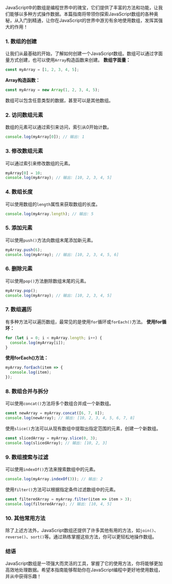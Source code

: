 JavaScript中的数组是编程世界中的瑰宝，它们提供了丰富的方法和功能，让我们能够以多种方式操作数据。本篇指南将带领你探索JavaScript数组的各种奥秘，从入门到精通，让你在JavaScript的世界中游刃有余地使用数组，发挥其强大的作用！
### 1. 数组的创建
让我们从最基础的开始，了解如何创建一个JavaScript数组。数组可以通过字面量方式创建，也可以使用`Array`构造函数来创建。
**数组字面量：**
```javascript
const myArray = [1, 2, 3, 4, 5];
```
**Array构造函数：**
```javascript
const myArray = new Array(1, 2, 3, 4, 5);
```
数组可以包含任意类型的数据，甚至可以是其他数组。
### 2. 访问数组元素
数组的元素可以通过索引来访问，索引从0开始计数。
```javascript
console.log(myArray[0]); // 输出: 1
```
### 3. 修改数组元素
可以通过索引来修改数组的元素。
```javascript
myArray[0] = 10;
console.log(myArray); // 输出: [10, 2, 3, 4, 5]
```
### 4. 数组长度
可以使用数组的`length`属性来获取数组的长度。
```javascript
console.log(myArray.length); // 输出: 5
```
### 5. 添加元素
可以使用`push()`方法向数组末尾添加新元素。
```javascript
myArray.push(6);
console.log(myArray); // 输出: [10, 2, 3, 4, 5, 6]
```
### 6. 删除元素
可以使用`pop()`方法删除数组末尾的元素。
```javascript
myArray.pop();
console.log(myArray); // 输出: [10, 2, 3, 4, 5]
```
### 7. 数组遍历
有多种方法可以遍历数组，最常见的是使用`for`循环或`forEach()`方法。
**使用for循环：**
```javascript
for (let i = 0; i < myArray.length; i++) {
  console.log(myArray[i]);
}
```
**使用forEach()方法：**
```javascript
myArray.forEach(item => {
  console.log(item);
});
```
### 8. 数组合并与拆分
可以使用`concat()`方法将多个数组合并成一个新数组。
```javascript
const newArray = myArray.concat([6, 7, 8]);
console.log(newArray); // 输出: [10, 2, 3, 4, 5, 6, 7, 8]
```
使用`slice()`方法可以从现有数组中提取出指定范围的元素，创建一个新数组。
```javascript
const slicedArray = myArray.slice(0, 3);
console.log(slicedArray); // 输出: [10, 2, 3]
```
### 9. 数组搜索与过滤
可以使用`indexOf()`方法来搜索数组中的元素。
```javascript
console.log(myArray.indexOf(3)); // 输出: 2
```
使用`filter()`方法可以根据指定条件过滤数组中的元素。
```javascript
const filteredArray = myArray.filter(item => item > 3);
console.log(filteredArray); // 输出: [10, 4, 5]
```
### 10. 其他常用方法
除了上述方法外，JavaScript数组还提供了许多其他有用的方法，如`join()`、`reverse()`、`sort()`等。通过熟练掌握这些方法，你可以更轻松地操作数组。
### 结语
JavaScript数组是一项强大而灵活的工具，掌握了它的使用方法，你将能够更加高效地处理数据。希望本指南能够帮助你在JavaScript编程中更好地使用数组，并从中获得乐趣！
